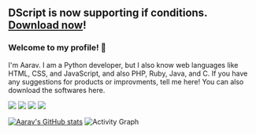 ## DScript is now supporting if conditions. [Download now](https://github.com/aaravdave/DScript)! 
### Welcome to my profile! 👋
I'm Aarav. I am a Python developer, but I also know web languages like HTML, CSS, and JavaScript, and also PHP, Ruby, Java, and C. If you have any suggestions for products or improvments, tell me here! You can also download the softwares here.

![](https://komarev.com/ghpvc/?username=aaravdave&color=blue) 
![](https://img.shields.io/badge/OS-macOS&nbsp;11-informational?style=flat&logo=mac&logoColor=blue&color=0C7DBE)
![](https://img.shields.io/badge/Editor-PyCharm&nbsp;-informational?style=flat&logo=pycharm&logoColor=blue&color=0C7DBE)
![](https://img.shields.io/badge/Shell-Terminal-informational?style=flat&logo=terminal&logoColor=blue&color=0C7DBE)

[![Aarav's GitHub stats](https://github-readme-stats.vercel.app/api?username=aaravdave)](https://github.com/aaravdave/github-readme-stats)
![Activity Graph](https://activity-graph.herokuapp.com/graph?username=aaravdave&theme=github)

